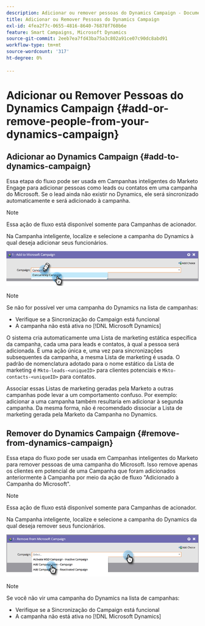 ```yaml
---
description: Adicionar ou remover pessoas do Dynamics Campaign - Documentação do Marketo - Documentação do produto
title: Adicionar ou Remover Pessoas do Dynamics Campaign
exl-id: 4fea2f7c-0655-4816-8640-76878f760b6e
feature: Smart Campaigns, Microsoft Dynamics
source-git-commit: 2eeb7ea7fd43ba75a3c802a91ce07c90dc8abd91
workflow-type: tm+mt
source-wordcount: '317'
ht-degree: 0%

---
```


# Adicionar ou Remover Pessoas do Dynamics Campaign {#add-or-remove-people-from-your-dynamics-campaign}

## Adicionar ao Dynamics Campaign {#add-to-dynamics-campaign}

Essa etapa do fluxo pode ser usada em Campanhas inteligentes do Marketo Engage para adicionar pessoas como leads ou contatos em uma campanha do Microsoft. Se o lead ainda não existir no Dynamics, ele será sincronizado automaticamente e será adicionado à campanha.

>[!NOTE]
>
>Essa ação de fluxo está disponível somente para Campanhas de acionador.

Na Campanha inteligente, localize e selecione a campanha do Dynamics à qual deseja adicionar seus funcionários.

![](assets/add-or-remove-people-from-your-dynamics-campaign-1.png)

>[!NOTE]
>
>Se não for possível ver uma campanha do Dynamics na lista de campanhas:
>
>* Verifique se a Sincronização do Campaign está funcional
>* A campanha não está ativa no [!DNL Microsoft Dynamics]

O sistema cria automaticamente uma Lista de marketing estática específica da campanha, cada uma para leads e contatos, à qual a pessoa será adicionada. É uma ação única e, uma vez para sincronizações subsequentes da campanha, a mesma Lista de marketing é usada. O padrão de nomenclatura adotado para o nome estático da Lista de marketing é `Mkto-leads-<uniqueID>` para clientes potenciais e `Mkto-contacts-<uniqueID>` para contatos.

Associar essas Listas de marketing geradas pela Marketo a outras campanhas pode levar a um comportamento confuso. Por exemplo: adicionar a uma campanha também resultaria em adicionar à segunda campanha. Da mesma forma, não é recomendado dissociar a Lista de marketing gerada pela Marketo da Campanha no Dynamics.

## Remover do Dynamics Campaign {#remove-from-dynamics-campaign}

Essa etapa do fluxo pode ser usada em Campanhas inteligentes do Marketo para remover pessoas de uma campanha do Microsoft. Isso remove apenas os clientes em potencial de uma Campanha que foram adicionados anteriormente à Campanha por meio da ação de fluxo &quot;Adicionado à Campanha do Microsoft&quot;.

>[!NOTE]
>
>Essa ação de fluxo está disponível somente para Campanhas de acionador.

Na Campanha inteligente, localize e selecione a campanha do Dynamics da qual deseja remover seus funcionários.

![](assets/add-or-remove-people-from-your-dynamics-campaign-2.png)

>[!NOTE]
>
>Se você não vir uma campanha do Dynamics na lista de campanhas:
>
>* Verifique se a Sincronização do Campaign está funcional
>* A campanha não está ativa no [!DNL Microsoft Dynamics]
